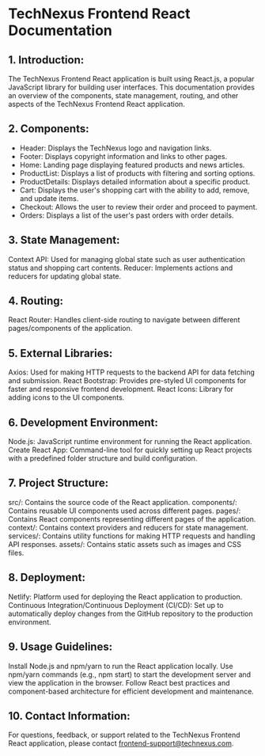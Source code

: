 # TechNexus Frontend React Documentation

## 1. Introduction:

The TechNexus Frontend React application is built using React.js, a popular JavaScript library for building user interfaces. This documentation provides an overview of the components, state management, routing, and other aspects of the TechNexus Frontend React application.

## 2. Components:

- Header: Displays the TechNexus logo and navigation links.
- Footer: Displays copyright information and links to other pages.
- Home: Landing page displaying featured products and news articles.
- ProductList: Displays a list of products with filtering and sorting options.
- ProductDetails: Displays detailed information about a specific product.
- Cart: Displays the user's shopping cart with the ability to add, remove, and update items.
- Checkout: Allows the user to review their order and proceed to payment.
- Orders: Displays a list of the user's past orders with order details.

## 3. State Management:

Context API: Used for managing global state such as user authentication status and shopping cart contents.
Reducer: Implements actions and reducers for updating global state.

## 4. Routing:

React Router: Handles client-side routing to navigate between different pages/components of the application.

## 5. External Libraries:

Axios: Used for making HTTP requests to the backend API for data fetching and submission.
React Bootstrap: Provides pre-styled UI components for faster and responsive frontend development.
React Icons: Library for adding icons to the UI components.

## 6. Development Environment:

Node.js: JavaScript runtime environment for running the React application.
Create React App: Command-line tool for quickly setting up React projects with a predefined folder structure and build configuration.

## 7. Project Structure:

src/: Contains the source code of the React application.
components/: Contains reusable UI components used across different pages.
pages/: Contains React components representing different pages of the application.
context/: Contains context providers and reducers for state management.
services/: Contains utility functions for making HTTP requests and handling API responses.
assets/: Contains static assets such as images and CSS files.

## 8. Deployment:

Netlify: Platform used for deploying the React application to production.
Continuous Integration/Continuous Deployment (CI/CD): Set up to automatically deploy changes from the GitHub repository to the production environment.

## 9. Usage Guidelines:

Install Node.js and npm/yarn to run the React application locally.
Use npm/yarn commands (e.g., npm start) to start the development server and view the application in the browser.
Follow React best practices and component-based architecture for efficient development and maintenance.

## 10. Contact Information:

For questions, feedback, or support related to the TechNexus Frontend React application, please contact frontend-support@technexus.com.
